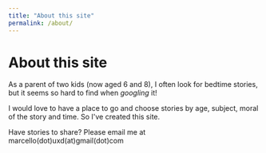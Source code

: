 ```yaml
---
title: "About this site"
permalink: /about/
---
```

# About this site
As a parent of two kids (now aged 6 and 8), I often look for bedtime stories, but it seems so hard to find when *googling* it!

I would love to have a place to go and choose stories by age, subject, moral of the story and time. So I've created this site.

Have stories to share? Please email me at marcello(dot)uxd(at)gmail(dot)com
